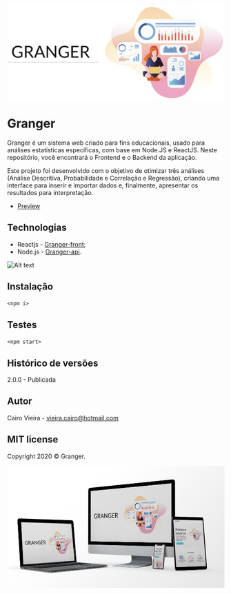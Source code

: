 ![Alt text](https://github.com/CairoVieira/Granger/blob/master/GrangerDesktop.png)

# Granger

Granger é um sistema web criado para fins educacionais, usado para análises estatísticas específicas, com base em Node.JS e ReactJS.
Neste repositório, você encontrará o Frontend e o Backend da aplicação.

Este projeto foi desenvolvido com o objetivo de otimizar três análises (Análise Descritiva, Probabilidade e Correlação e Regressão), criando uma interface para inserir e importar dados e, finalmente, apresentar os resultados para interpretação.

* [Preview](http://granger-stats-com.umbler.net/)

## Technologias

* Reactjs - [Granger-front](https://github.com/CairoVieira/granger-front/tree/ab2b8e251c97b9aec4ffd92d7f3cb341c8c23ba8);
* Node.js - [Granger-api](https://github.com/CairoVieira/granger-api/tree/75ba46187bc0e12b14fea6a7bcf0cf8c127048c0).


![Alt text](https://github.com/CairoVieira/Granger/blob/master/GrangerGif.gif)

## Instalação
`<npm i>`

## Testes
`<npm start>`

## Histórico de versões
2.0.0 - Publicada

## Autor
Cairo Vieira - vieira.cairo@hotmail.com

## MIT license
Copyright 2020 © Granger.

![Alt text](https://github.com/CairoVieira/Granger/blob/master/GrangerDevices.png)
